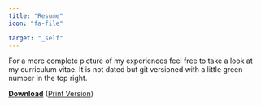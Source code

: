 ```yaml
---
title: "Resume"
icon: "fa-file"

target: "_self"
---
```


For a more complete picture of my experiences feel free to take a look at my curriculum vitae.
It is not dated but git versioned with a little green number in the top right.


**[Download](/cv-anoff.pdf)**
([Print Version](/cv-anoff-print.pdf))